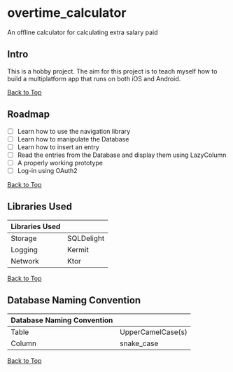# overtime_calculator
An offline calculator for calculating extra salary paid

## Intro
This is a hobby project.
The aim for this project is to teach myself how to build a multiplatform app that runs on both iOS and Android.

[//]: # (Also, to make my life easier.)

[Back to Top](#overtime_calculator)

## Roadmap
- [ ] Learn how to use the navigation library
- [ ] Learn how to manipulate the Database
- [ ] Learn how to insert an entry
- [ ] Read the entries from the Database and display them using LazyColumn
- [ ] A properly working prototype
- [ ] Log-in using OAuth2

[Back to Top](#overtime_calculator)

## Libraries Used
|Libraries Used||
|:-------|:--------|
|Storage|SQLDelight|
|Logging|Kermit    |(Yet implemented)
|Network|Ktor      |(Yet implemented)

[//]: # (|Nav    |Native   |)

[Back to Top](#overtime_calculator)

## Database Naming Convention

|Database Naming Convention||
|:-----------|:-------------|
|Table    |UpperCamelCase(s)|
|Column    |snake_case      |

[Back to Top](#overtime_calculator)
